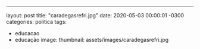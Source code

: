 ---
layout: post
title: "caradegasrefri.jpg"
date: 2020-05-03 00:00:01 -0300
categories: politica
tags:
- educacao
- educação
image: 
  thumbnail: assets/images/caradegasrefri.jpg
